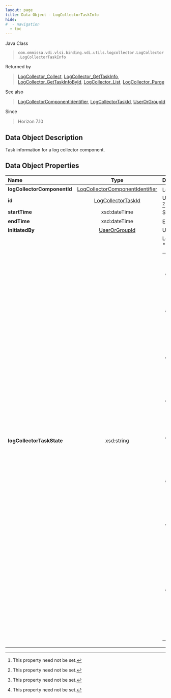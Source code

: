 ```yaml
---
layout: page
title: Data Object - LogCollectorTaskInfo
hide:
#  - navigation
  - toc
---
```






Java Class
> `com.omnissa.vdi.vlsi.binding.vdi.utils.logcollector.LogCollector.LogCollectorTaskInfo`

Returned by
> [LogCollector_Collect](vdi.utils.logcollector.LogCollector.md#collect), [LogCollector_GetTaskInfo](vdi.utils.logcollector.LogCollector.md#getTaskInfo), [LogCollector_GetTaskInfoById](vdi.utils.logcollector.LogCollector.md#getTaskInfoById), [LogCollector_List](vdi.utils.logcollector.LogCollector.md#list), [LogCollector_Purge](vdi.utils.logcollector.LogCollector.md#purge)

See also
> [LogCollectorComponentIdentifier](vdi.utils.logcollector.LogCollector.LogCollectorComponentIdentifier.md), [LogCollectorTaskId](vdi.entity.LogCollectorTaskId.md), [UserOrGroupId](vdi.entity.UserOrGroupId.md)

Since
> Horizon 7.10


## Data Object Description

Task information for a log collector component.

## Data Object Properties

 Name | Type | Description
:---|:---:|:---
**logCollectorComponentId**| [LogCollectorComponentIdentifier](vdi.utils.logcollector.LogCollector.LogCollectorComponentIdentifier.md)|  Log component identifier. [^1]
**id**| [LogCollectorTaskId](vdi.entity.LogCollectorTaskId.md)|  Unique identifier of a log collector task. [^1]
**startTime**|  xsd:dateTime|  Start time of the log collection. [^1]
**endTime**|  xsd:dateTime|  End time of the log collection. [^1]
**initiatedBy**| [UserOrGroupId](vdi.entity.UserOrGroupId.md)|  User identity information.
**logCollectorTaskState**|  xsd:string|  Log collector task state. <br>* This property will be one of:<br><table><tr><th>Value</th><th>Description</th></tr><tr><td>"IDLE"</td><td>Log Collection task is in IDLE state.</td></tr><tr><td>"COLLECT"</td><td>Log Collection task has started collecting logs bundle.</td></tr><tr><td>"COLLECT_COMPLETE"</td><td>Log collection task has completed collection of logs bundle.</td></tr><tr><td>"PURGE_COMPLETE"</td><td>Log collection task has completed purge operation.</td></tr><tr><td>"PURGE"</td><td>Log collection task is in purge operation.</td></tr><tr><td>"COLLECT_TIMED_OUT"</td><td>Log collection task has timed out and the process has been interrupted.</td></tr><tr><td>"ERROR"</td><td>Log collection task has ended in error.</td></tr><tr><td>"NON_RESPONSIVE"</td><td>In rare occasions, the log collection process becomes non-responsive. A connection server restart is required to remediate it.</td></tr></table>
 


 


[^1]: This property need not be set.